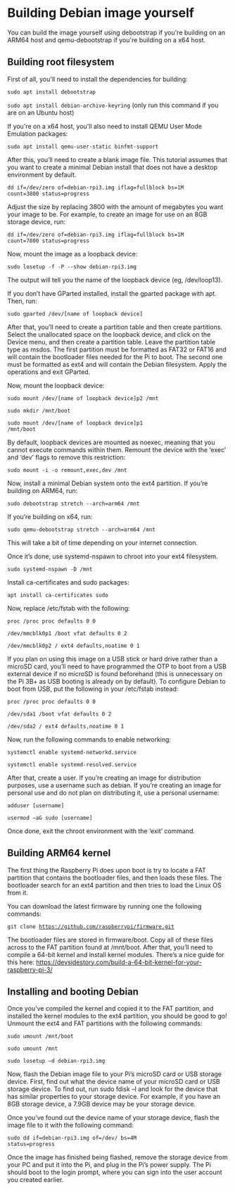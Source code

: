 # Building Debian image yourself

You can build the image yourself using debootstrap if you're building on an ARM64 host and qemu-debootstrap if you're building on a x64 host.

## Building root filesystem

First of all, you'll need to install the dependencies for building:

<code>sudo apt install debootstrap</code>

<code>sudo apt install debian-archive-keyring</code> (only run this command if you are on an Ubuntu host)

If you're on a x64 host, you'll also need to install QEMU User Mode Emulation packages:

<code>sudo apt install qemu-user-static binfmt-support</code>

After this, you’ll need to create a blank image file. This tutorial assumes that you want to create a minimal Debian install that does not have a desktop environment by default.  

<code>dd if=/dev/zero of=debian-rpi3.img iflag=fullblock bs=1M count=3800 status=progress</code>

Adjust the size by replacing 3800 with the amount of megabytes you want your image to be. For example, to create an image for use on an 8GB storage device, run: 

<code>dd if=/dev/zero of=debian-rpi3.img iflag=fullblock bs=1M count=7800 status=progress</code>

Now, mount the image as a loopback device: 

<code>sudo losetup -f -P --show debian-rpi3.img</code>

The output will tell you the name of the loopback device (eg, /dev/loop13).

If you don’t have GParted installed, install the gparted package with apt. Then, run: 

<code>sudo gparted /dev/[name of loopback device]</code>

After that, you’ll need to create a partition table and then create partitions. Select the unallocated space on the loopback device, and click on the Device menu, and then create a partition table. Leave the partition table type as msdos. The first partition must be formatted as FAT32 or FAT16 and will contain the bootloader files needed for the Pi to boot. The second one must be formatted as ext4 and will contain the Debian filesystem. Apply the operations and exit GParted. 

Now, mount the loopback device:

<code>sudo mount /dev/[name of loopback device]p2 /mnt</code>

<code>sudo mkdir /mnt/boot</code>

<code>sudo mount /dev/[name of loopback device]p1 /mnt/boot</code>

By default, loopback devices are mounted as noexec, meaning that you cannot execute commands within them. Remount the device with the ‘exec’ and ‘dev’ flags to remove this restriction: 

<code>sudo mount -i -o remount,exec,dev /mnt</code>

Now, install a minimal Debian system onto the ext4 partition. If you’re building on ARM64, run: 

<code>sudo debootstrap stretch --arch=arm64 /mnt</code>

If you’re building on x64, run: 

<code>sudo qemu-debootstrap stretch --arch=arm64 /mnt</code>

This will take a bit of time depending on your internet connection. 

Once it’s done, use systemd-nspawn to chroot into your ext4 filesystem. 

<code>sudo systemd-nspawn -D /mnt</code>

Install ca-certificates and sudo packages:

<code>apt install ca-certificates sudo</code>

Now, replace /etc/fstab with the following: 

<code>proc /proc proc defaults 0 0</code>

<code>/dev/mmcblk0p1 /boot vfat defaults 0 2</code>

<code>/dev/mmcblk0p2 / ext4 defaults,noatime 0 1</code>

If you plan on using this image on a USB stick or hard drive rather than a microSD card, you’ll need to have programmed the OTP to boot from a USB external device if no microSD is found beforehand (this is unnecessary on the Pi 3B+ as USB booting is already on by default). To configure Debian to boot from USB, put the following in your /etc/fstab instead: 

<code>proc /proc proc defaults 0 0</code>

<code>/dev/sda1 /boot vfat defaults 0 2</code>

<code>/dev/sda2 / ext4 defaults,noatime 0 1</code>

Now, run the following commands to enable networking: 

<code>systemctl enable systemd-networkd.service</code>

<code>systemctl enable systemd-resolved.service</code>

After that, create a user. If you’re creating an image for distribution purposes, use a username such as debian. If you’re creating an image for personal use and do not plan on distributing it, use a personal username: 

<code>adduser [username]</code>

<code>usermod –aG sudo [username]</code>

Once done, exit the chroot environment with the ‘exit’ command. 

## Building ARM64 kernel

The first thing the Raspberry Pi does upon boot is try to locate a FAT partition that contains the bootloader files, and then loads these files. The bootloader search for an ext4 partition and then tries to load the Linux OS from it. 

You can download the latest firmware by running one the following commands: 

<code>git clone https://github.com/raspberrypi/firmware.git</code>

The bootloader files are stored in firmware/boot. Copy all of these files across to the FAT partition found at /mnt/boot. After that, you’ll need to compile a 64-bit kernel and install kernel modules. There’s a nice guide for this here: https://devsidestory.com/build-a-64-bit-kernel-for-your-raspberry-pi-3/ 

## Installing and booting Debian

Once you’ve compiled the kernel and copied it to the FAT partition, and installed the kernel modules to the ext4 partition, you should be good to go! Unmount the ext4 and FAT partitions with the following commands: 

<code>sudo umount /mnt/boot</code>

<code>sudo umount /mnt</code> 

<code>sudo losetup –d debian-rpi3.img</code> 

Now, flash the Debian image file to your Pi’s microSD card or USB storage device. First, find out what the device name of your microSD card or USB storage device. To find out, run sudo fdisk –l and look for the device that has similar properties to your storage device. For example, if you have an 8GB storage device, a 7.9GB device may be your storage device. 

Once you’ve found out the device name of your storage device, flash the image file to it with the following command: 

<code>sudo dd if=debian-rpi3.img of=/dev/<device name> bs=4M status=progress</code>

Once the image has finished being flashed, remove the storage device from your PC and put it into the Pi, and plug in the Pi’s power supply. The Pi should boot to the login prompt, where you can sign into the user account you created earlier. 

